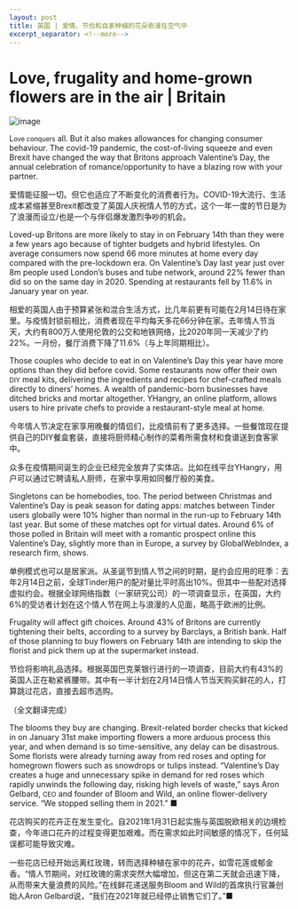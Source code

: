 ```yaml
---
layout: post
title: 英国 | 爱情、节俭和自家种植的花朵弥漫在空气中
excerpt_separator: <!--more-->
---
```


<!--more-->


# Love, frugality and home-grown flowers are in the air | Britain

![image](https://images.weserv.nl/?url=www.economist.com/img/b/1280/720/90/media-assets/image/20240210_BRP506.jpg)

<div></div><p><span>L</span><small>ove conquers</small> all. But it also makes allowances for changing consumer behaviour. The covid-19 pandemic, the cost-of-living squeeze and even Brexit have changed the way that Britons approach Valentine’s Day, the annual celebration of romance/opportunity to have a blazing row with your partner. </p>

爱情能征服一切。但它也适应了不断变化的消费者行为。COVID-19大流行、生活成本紧缩甚至Brexit都改变了英国人庆祝情人节的方式，这个一年一度的节日是为了浪漫而设立/也是一个与伴侣爆发激烈争吵的机会。


<p>Loved-up Britons are more likely to stay in on February 14th than they were a few years ago because of tighter budgets and hybrid lifestyles. On average consumers now spend 66 more minutes at home every day compared with the pre-lockdown era. On Valentine’s Day last year just over 8m people used London’s buses and tube network, around 22% fewer than did so on the same day in 2020. Spending at restaurants fell by 11.6% in January year on year. </p>

相爱的英国人由于预算紧张和混合生活方式，比几年前更有可能在2月14日待在家里。与疫情封锁前相比，消费者现在平均每天多花66分钟在家。去年情人节当天，大约有800万人使用伦敦的公交和地铁网络，比2020年同一天减少了约22%。一月份，餐厅消费下降了11.6%（与上年同期相比）。


<div><div><div id="econ-1"></div></div></div><p>Those couples who decide to eat in on Valentine’s Day this year have more options than they did before covid. Some restaurants now offer their own <small>DIY</small> meal kits, delivering the ingredients and recipes for chef-crafted meals directly to diners’ homes. A wealth of pandemic-born businesses have ditched bricks and mortar altogether. YHangry, an online platform, allows users to hire private chefs to provide a restaurant-style meal at home. </p>

今年情人节决定在家享用晚餐的情侣们，比疫情前有了更多选择。一些餐馆现在提供自己的DIY餐盒套装，直接将厨师精心制作的菜肴所需食材和食谱送到食客家中。

众多在疫情期间诞生的企业已经完全放弃了实体店。比如在线平台YHangry，用户可以通过它聘请私人厨师，在家中享用如同餐厅般的美食。


<p>Singletons can be homebodies, too. The period between Christmas and Valentine’s Day is peak season for dating apps: matches between Tinder users globally were 10% higher than normal in the run-up to February 14th last year. But some of these matches opt for virtual dates. Around 6% of those polled in Britain will meet with a romantic prospect online this Valentine’s Day, slightly more than in Europe, a survey by GlobalWebIndex, a research firm, shows. </p>

单例模式也可以是居家派。从圣诞节到情人节之间的时期，是约会应用的旺季：去年2月14日之前，全球Tinder用户的配对量比平时高出10%。但其中一些配对选择虚拟约会。根据全球网络指数（一家研究公司）的一项调查显示，在英国，大约6%的受访者计划在这个情人节在网上与浪漫的人见面，略高于欧洲的比例。


<p>Frugality will affect gift choices. Around 43% of Britons are currently tightening their belts, according to a survey by Barclays, a British bank. Half of those planning to buy flowers on February 14th are intending to skip the florist and pick them up at the supermarket instead. </p>

节俭将影响礼品选择。根据英国巴克莱银行进行的一项调查，目前大约有43%的英国人正在勒紧裤腰带。其中有一半计划在2月14日情人节当天购买鲜花的人，打算跳过花店，直接去超市选购。

（全文翻译完成）


<p>The blooms they buy are changing. Brexit-related border checks that kicked in on January 31st make importing flowers a more arduous process this year, and when demand is so time-sensitive, any delay can be disastrous. Some florists were already turning away from red roses and opting for homegrown flowers such as snowdrops or tulips instead. “Valentine’s Day creates a huge and unnecessary spike in demand for red roses which rapidly unwinds the following day, risking high levels of waste,” says Aron Gelbard, <small>CEO</small> and founder of Bloom and Wild, an online flower-delivery service. “We stopped selling them in 2021.” <span>■</span></p>

花店购买的花卉正在发生变化。自2021年1月31日起实施与英国脱欧相关的边境检查，今年进口花卉的过程变得更加艰难。而在需求如此时间敏感的情况下，任何延误都可能导致灾难。

一些花店已经开始远离红玫瑰，转而选择种植在家中的花卉，如雪花莲或郁金香。“情人节期间，对红玫瑰的需求突然大幅增加，但这在第二天就会迅速下降，从而带来大量浪费的风险。”在线鲜花递送服务Bloom and Wild的首席执行官兼创始人Aron Gelbard说，“我们在2021年就已经停止销售它们了。”■



